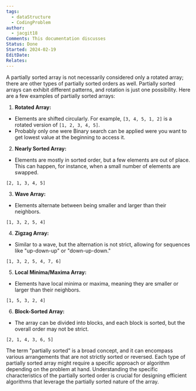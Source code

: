 ```yaml
---
tags:
  - dataStructure
  - CodingProblem
author:
  - jacgit18
Comments: This documentation discusses
Status: Done
Started: 2024-02-19
EditDate: 
Relates:
---
```

A partially sorted array is not necessarily considered only a rotated array; there are other types of partially sorted orders as well. Partially sorted arrays can exhibit different patterns, and rotation is just one possibility. Here are a few examples of partially sorted arrays:  
  
1. **Rotated Array:**  
- Elements are shifted circularly. For example, `[3, 4, 5, 1, 2]` is a rotated version of `[1, 2, 3, 4, 5]`.  
- Probably only one were Binary search can be applied were you want to get lowest value at the beginning to access it.  
  
2. **Nearly Sorted Array:**  
- Elements are mostly in sorted order, but a few elements are out of place. This can happen, for instance, when a small number of elements are swapped.  
  
```plaintext  
[2, 1, 3, 4, 5]  
```  
  
3. **Wave Array:**  
- Elements alternate between being smaller and larger than their neighbors.  
  
```plaintext  
[1, 3, 2, 5, 4]  
```  
  
4. **Zigzag Array:**  
- Similar to a wave, but the alternation is not strict, allowing for sequences like "up-down-up" or "down-up-down."  
  
```plaintext  
[1, 3, 2, 5, 4, 7, 6]  
```  
  
5. **Local Minima/Maxima Array:**  
- Elements have local minima or maxima, meaning they are smaller or larger than their neighbors.  
  
```plaintext  
[1, 5, 3, 2, 4]  
```  
  
6. **Block-Sorted Array:**  
- The array can be divided into blocks, and each block is sorted, but the overall order may not be strict.  
  
```plaintext  
[2, 1, 4, 3, 6, 5]  
```  
  
The term "partially sorted" is a broad concept, and it can encompass various arrangements that are not strictly sorted or reversed. Each type of partially sorted array might require a specific approach or algorithm depending on the problem at hand. Understanding the specific characteristics of the partially sorted order is crucial for designing efficient algorithms that leverage the partially sorted nature of the array.